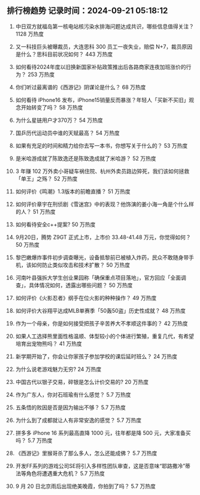 
## 排行榜趋势 记录时间：2024-09-21 05:18:12
  
  1. 中日双方就福岛第一核电站核污染水排海问题达成共识，哪些信息值得关注？ 1128 万热度
    
  2. 又一科技巨头被曝裁员，大连思科 300 员工一夜失业，赔偿 N+7，裁员原因是什么？思科目前状况如何？ 443 万热度
    
  3. 如何看待2024年度以旧换新国家补贴政策推出后各路商家连夜加班涨价的行为？ 253 万热度
    
  4. 你们听过最离谱的《西游记》阴谋论是什么？ 68 万热度
    
  5. 如何看待 iPhone16 发布，iPhone15销量反而暴涨？年轻人「买新不买旧」观念开始转变了吗？ 58 万热度
    
  6. 为什么星链用户才370万？ 54 万热度
    
  7. 国乒历代运动员中谁的天赋最高？ 54 万热度
    
  8. 如果有充足的时间和精力给你去写一本书，你想写关于什么的？ 53 万热度
    
  9. 是米哈游成就了陈致逸还是陈致逸成就了米哈游？ 52 万热度
    
  10. 3 年赚 102 万外卖小哥疑车祸住院、杭州外卖员路边猝死，我们该如何拯救「单王」之殇？ 52 万热度
    
  11. 如何评价《鸣潮》1.3版本的前瞻直播？ 51 万热度
    
  12. 如何评价章宇在刑侦剧《雪迷宫》中的表现？他饰演的姜小海一角是个什么样的人？ 51 万热度
    
  13. 如何看待安全c++提案? 50 万热度
    
  14. 9月20日，腾势 Z9GT 正式上市，上市价 33.48-41.48 万元，你觉得如何？ 50 万热度
    
  15. 黎巴嫩爆炸事件初步调查曝光，设备抵黎前已被植入炸药，民众不敢随身带手机，该如何防止类似攻击和技术扩散？ 50 万热度
    
  16. 河南叶县强拆大学生创业果园称「确保重点项目落地」，官方回应「全面调查」，具体情况如何，透露出哪些问题？ 50 万热度
    
  17. 如何评价《火影忍者》纲手在位火影的种种操作？ 49 万热度
    
  18. 如何评价大谷翔平达成MLB单赛季「50轰50盗」历史性成就？ 48 万热度
    
  19. 作为一个母亲，你是如何接受把孩子辛苦养大不孝顺这件事的？ 42 万热度
    
  20. 如果人工选择熊里面性格温顺、体型较小的个体进行繁殖，重复几代，有希望培育出宠物熊吗？ 41 万热度
    
  21. 新学期开始了，你会让你家孩子参加学校的课后延时班么？ 24 万热度
    
  22. 为什么说老游戏魅力无穷? 24 万热度
    
  23. 中国古代以银子交易，碎银是怎么计价交易的? 20 万热度
    
  24. 作为广东人，你对石班瑜有什么感觉？ 5.7 万热度
    
  25. 五条悟的败因是否是因为输出不够？ 5.7 万热度
    
  26. 为什么到了成都就让人有非常安逸的感觉？ 5.7 万热度
    
  27. 拼多多 iPhone 16 系列最高直降 1000 元，往年都是降 500 元，大家准备买吗？ 5.7 万热度
    
  28. 《西游记》里猴哥杀了那么多人，怎么还能成佛？ 5.7 万热度
    
  29. 开发FF系列的游戏公司SE将引入多样性团队审查，这是否意味“耶路撒冷”蒂法等角色将遭遇重大危机？ 5.7 万热度
    
  30. 9 月 20 日北京雨后出现绝美晚霞，你拍到了吗？ 5.7 万热度
    